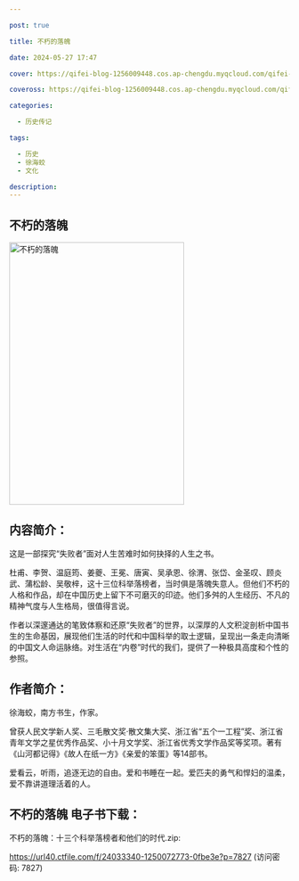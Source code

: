 ```yaml
---

post: true

title: 不朽的落魄

date: 2024-05-27 17:47

cover: https://qifei-blog-1256009448.cos.ap-chengdu.myqcloud.com/qifei-blog/66110d7468eb935713e24be4.jpg

coveross: https://qifei-blog-1256009448.cos.ap-chengdu.myqcloud.com/qifei-blog/66110d7468eb935713e24be4.jpg

categories:

  - 历史传记

tags:

  - 历史
  - 徐海蛟
  - 文化

description:
---
```


## 不朽的落魄
<img alt="不朽的落魄 " class="aligncenter loading" data-was-processed="true" decoding="async" fetchpriority="high" height="471" src="https://qifei-blog-1256009448.cos.ap-chengdu.myqcloud.com/qifei-blog/66110d7468eb935713e24be4.jpg" style="cursor: zoom-in;" width="314"/>

## 内容简介：

这是一部探究“失败者”面对人生苦难时如何抉择的人生之书。

杜甫、李贺、温庭筠、姜夔、王冕、唐寅、吴承恩、徐渭、张岱、金圣叹、顾炎武、蒲松龄、吴敬梓，这十三位科举落榜者，当时俱是落魄失意人。但他们不朽的人格和作品，却在中国历史上留下不可磨灭的印迹。他们多舛的人生经历、不凡的精神气度与人生格局，很值得言说。

作者以深邃通达的笔致体察和还原“失败者”的世界，以深厚的人文积淀剖析中国书生的生命基因，展现他们生活的时代和中国科举的取士逻辑，呈现出一条走向清晰的中国文人命运脉络。对生活在“内卷”时代的我们，提供了一种极具高度和个性的参照。

## 作者简介：

徐海蛟，南方书生，作家。

曾获人民文学新人奖、三毛散文奖·散文集大奖、浙江省“五个一工程”奖、浙江省青年文学之星优秀作品奖、小十月文学奖、浙江省优秀文学作品奖等奖项。著有《山河都记得》《故人在纸一方》《亲爱的笨蛋》等14部书。

爱看云，听雨，追逐无边的自由。爱和书睡在一起。爱匹夫的勇气和悍妇的温柔，爱不靠讲道理活着的人。

## 不朽的落魄 电子书下载：
不朽的落魄：十三个科举落榜者和他们的时代.zip: 

https://url40.ctfile.com/f/24033340-1250072773-0fbe3e?p=7827 (访问密码: 7827)
